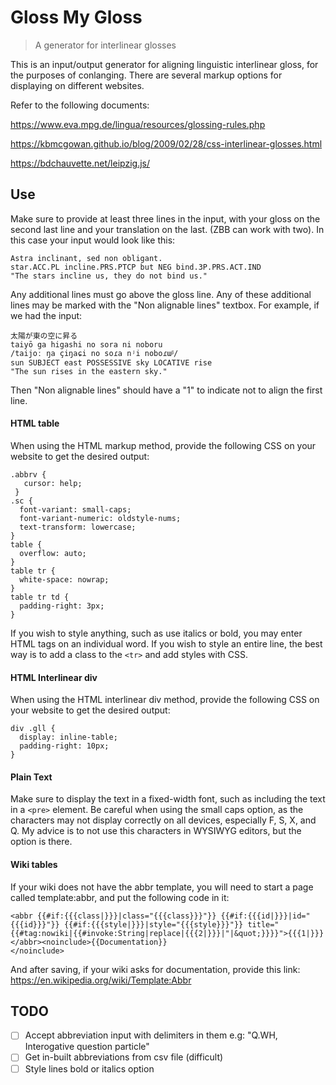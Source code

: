 # Gloss My Gloss

> A generator for interlinear glosses

This is an input/output generator for aligning linguistic interlinear gloss, for the purposes of conlanging.
There are several markup options for displaying on different websites.

Refer to the following documents:

https://www.eva.mpg.de/lingua/resources/glossing-rules.php

https://kbmcgowan.github.io/blog/2009/02/28/css-interlinear-glosses.html

https://bdchauvette.net/leipzig.js/

## Use

Make sure to provide at least three lines in the input, with your gloss on the second last line and your translation on the last. (ZBB can work with two). In this case your input would look like this:

```
Astra inclinant, sed non obligant.
star.ACC.PL incline.PRS.PTCP but NEG bind.3P.PRS.ACT.IND
"The stars incline us, they do not bind us."
```

Any additional lines must go above the gloss line. Any of these additional lines may be marked with the "Non alignable lines" textbox. For example, if we had the input:

```
太陽が東の空に昇る
taiyō ga higashi no sora ni noboru
/taijoː ŋa çiŋaɕi no soɾa nʲi noboɾɯᵝ/
sun SUBJECT east POSSESSIVE sky LOCATIVE rise
"The sun rises in the eastern sky."
```

Then "Non alignable lines" should have a "1" to indicate not to align the first line.

#### HTML table

When using the HTML markup method, provide the following CSS on your website to get the desired output:

```
.abbrv {
   cursor: help;
 }
.sc {
  font-variant: small-caps;
  font-variant-numeric: oldstyle-nums;
  text-transform: lowercase;
}
table {
  overflow: auto;
}
table tr {
  white-space: nowrap;
}
table tr td {
  padding-right: 3px;
}

```

If you wish to style anything, such as use italics or bold, you may enter HTML tags on an individual word. If you wish to style an entire line, the best way is to add a class to the `<tr>` and add styles with CSS.

#### HTML Interlinear div

When using the HTML interlinear div method, provide the following CSS on your website to get the desired output:

```
div .gll {
  display: inline-table;
  padding-right: 10px;
}
```

#### Plain Text

Make sure to display the text in a fixed-width font, such as including the text in a `<pre>` element. Be careful when using the small caps option, as the characters may not display correctly on all devices, especially F, S, X, and Q. My advice is to not use this characters in WYSIWYG editors, but the option is there.

#### Wiki tables

If your wiki does not have the abbr template, you will need to start a page called template:abbr, and put the following code in it:

```
<abbr {{#if:{{{class|}}}|class="{{{class}}}"}} {{#if:{{{id|}}}|id="{{{id}}}"}} {{#if:{{{style|}}}|style="{{{style}}}"}} title="{{#tag:nowiki|{{#invoke:String|replace|{{{2|}}}|"|&quot;}}}}">{{{1|}}}</abbr><noinclude>{{Documentation}}
</noinclude>
```

And after saving, if your wiki asks for documentation, provide this link: https://en.wikipedia.org/wiki/Template:Abbr

## TODO

- [ ] Accept abbreviation input with delimiters in them e.g: "Q.WH, Interogative question particle"
- [ ] Get in-built abbreviations from csv file (difficult)
- [ ] Style lines bold or italics option
